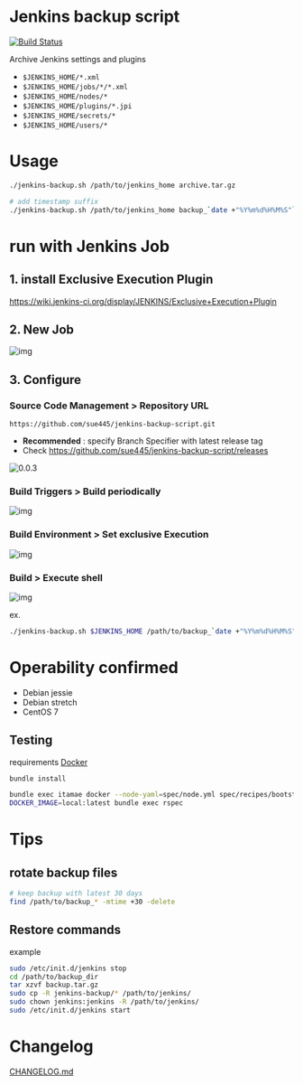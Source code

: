 # Jenkins backup script

[![Build Status](https://travis-ci.org/sue445/jenkins-backup-script.svg?branch=master)](https://travis-ci.org/sue445/jenkins-backup-script)

Archive Jenkins settings and plugins

* `$JENKINS_HOME/*.xml`
* `$JENKINS_HOME/jobs/*/*.xml`
* `$JENKINS_HOME/nodes/*`
* `$JENKINS_HOME/plugins/*.jpi`
* `$JENKINS_HOME/secrets/*`
* `$JENKINS_HOME/users/*`

# Usage
```sh
./jenkins-backup.sh /path/to/jenkins_home archive.tar.gz

# add timestamp suffix
./jenkins-backup.sh /path/to/jenkins_home backup_`date +"%Y%m%d%H%M%S"`.tar.gz
```

# run with Jenkins Job
## 1. install Exclusive Execution Plugin
https://wiki.jenkins-ci.org/display/JENKINS/Exclusive+Execution+Plugin

## 2. New Job
![img](http://cdn-ak.f.st-hatena.com/images/fotolife/s/sue445/20131208/20131208001948.png)

## 3. Configure
### Source Code Management > Repository URL
```
https://github.com/sue445/jenkins-backup-script.git
```

* **Recommended** : specify Branch Specifier with latest release tag
* Check https://github.com/sue445/jenkins-backup-script/releases

![0.0.3](http://f.st-hatena.com/images/fotolife/s/sue445/20140331/20140331010645.png)

### Build Triggers > Build periodically
![img](http://cdn-ak.f.st-hatena.com/images/fotolife/s/sue445/20131110/20131110180825.png)

### Build Environment > Set exclusive Execution
![img](http://cdn-ak.f.st-hatena.com/images/fotolife/s/sue445/20131110/20131110194540.png)

### Build > Execute shell
![img](http://cdn-ak.f.st-hatena.com/images/fotolife/s/sue445/20131110/20131110193935.png)

ex.

```bash
./jenkins-backup.sh $JENKINS_HOME /path/to/backup_`date +"%Y%m%d%H%M%S"`.tar.gz
```

# Operability confirmed
* Debian jessie
* Debian stretch
* CentOS 7

## Testing
requirements [Docker](https://www.docker.com/)

```sh
bundle install

bundle exec itamae docker --node-yaml=spec/node.yml spec/recipes/bootstrap.rb --image=centos:7 --tag local:latest
DOCKER_IMAGE=local:latest bundle exec rspec
```

# Tips
## rotate backup files
```bash
# keep backup with latest 30 days
find /path/to/backup_* -mtime +30 -delete
```

## Restore commands
example

```bash
sudo /etc/init.d/jenkins stop
cd /path/to/backup_dir
tar xzvf backup.tar.gz
sudo cp -R jenkins-backup/* /path/to/jenkins/
sudo chown jenkins:jenkins -R /path/to/jenkins/
sudo /etc/init.d/jenkins start
```

# Changelog
[CHANGELOG.md](CHANGELOG.md)
